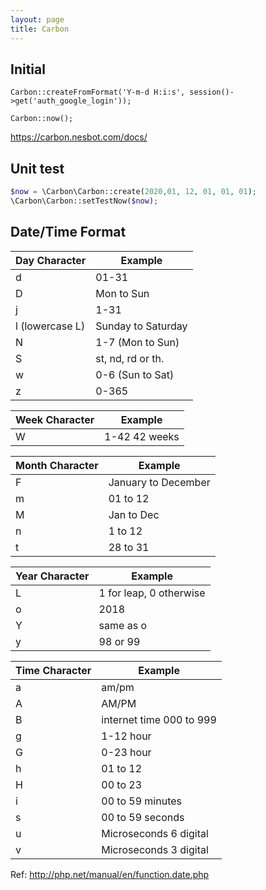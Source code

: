 ```yaml
---
layout: page
title: Carbon
---
```


## Initial

`Carbon::createFromFormat('Y-m-d H:i:s', session()->get('auth_google_login'));`

`Carbon::now();`

https://carbon.nesbot.com/docs/

## Unit test
```php
$now = \Carbon\Carbon::create(2020,01, 12, 01, 01, 01);
\Carbon\Carbon::setTestNow($now);
```

## Date/Time Format

Day Character | Example 
--- | --- 
d | 01-31
D | Mon to Sun
j | 1-31
l (lowercase L) | Sunday to Saturday
N | 1-7 (Mon to Sun)
S | st, nd, rd or th.
w | 0-6 (Sun to Sat)
z | 0-365

Week Character | Example 
--- | --- 
W | 1-42 42 weeks

Month Character | Example 
--- | --- 
F | January to December
m | 01 to 12
M | Jan to Dec
n | 1 to 12
t | 28 to 31

Year Character | Example 
--- | --- 
L | 1 for leap, 0 otherwise
o | 2018
Y | same as o
y | 98 or 99

Time Character | Example 
--- | --- 
a | am/pm
A | AM/PM
B | internet time 000 to 999
g | 1-12 hour
G | 0-23 hour
h | 01 to 12
H | 00 to 23
i | 00 to 59 minutes
s | 00 to 59 seconds
u | Microseconds 6 digital
v | Microseconds 3 digital


Ref:
http://php.net/manual/en/function.date.php